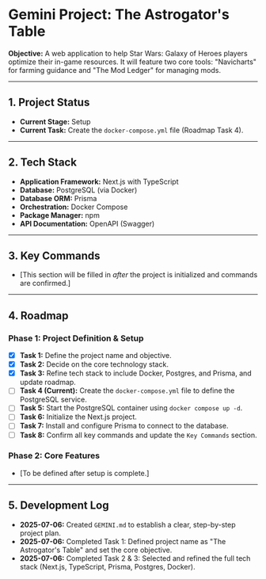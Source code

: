# Gemini Project: The Astrogator's Table

**Objective:** A web application to help Star Wars: Galaxy of Heroes players optimize their in-game resources. It will feature two core tools: "Navicharts" for farming guidance and "The Mod Ledger" for managing mods.

---

## 1. Project Status

*   **Current Stage:** Setup
*   **Current Task:** Create the `docker-compose.yml` file (Roadmap Task 4).

---

## 2. Tech Stack

*   **Application Framework:** Next.js with TypeScript
*   **Database:** PostgreSQL (via Docker)
*   **Database ORM:** Prisma
*   **Orchestration:** Docker Compose
*   **Package Manager:** npm
*   **API Documentation:** OpenAPI (Swagger)

---

## 3. Key Commands

*   [This section will be filled in *after* the project is initialized and commands are confirmed.]

---

## 4. Roadmap

### Phase 1: Project Definition & Setup

- [x] **Task 1:** Define the project name and objective.
- [x] **Task 2:** Decide on the core technology stack.
- [x] **Task 3:** Refine tech stack to include Docker, Postgres, and Prisma, and update roadmap.
- [ ] **Task 4 (Current):** Create the `docker-compose.yml` file to define the PostgreSQL service.
- [ ] **Task 5:** Start the PostgreSQL container using `docker compose up -d`.
- [ ] **Task 6:** Initialize the Next.js project.
- [ ] **Task 7:** Install and configure Prisma to connect to the database.
- [ ] **Task 8:** Confirm all key commands and update the `Key Commands` section.

### Phase 2: Core Features

*   [To be defined after setup is complete.]

---

## 5. Development Log

*   **2025-07-06:** Created `GEMINI.md` to establish a clear, step-by-step project plan.
*   **2025-07-06:** Completed Task 1: Defined project name as "The Astrogator's Table" and set the core objective.
*   **2025-07-06:** Completed Task 2 & 3: Selected and refined the full tech stack (Next.js, TypeScript, Prisma, Postgres, Docker).

